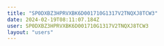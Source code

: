 ```yaml
---
title: "SP0DXBZ3HPRVXBK6D001710G1317V2TNQXJ8TCW3"
date: 2024-02-19T08:11:07.184Z
user: SP0DXBZ3HPRVXBK6D001710G1317V2TNQXJ8TCW3
layout: "users"
---
```

    